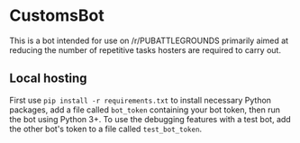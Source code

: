 # CustomsBot

This is a bot intended for use on /r/PUBATTLEGROUNDS primarily aimed at reducing the number of repetitive tasks hosters are required to carry out.

## Local hosting

First use `pip install -r requirements.txt` to install necessary Python packages, add a file called `bot_token` containing your bot token, then run the bot using Python 3+. To use the debugging features with a test bot, add the other bot's token to a file called `test_bot_token`.

